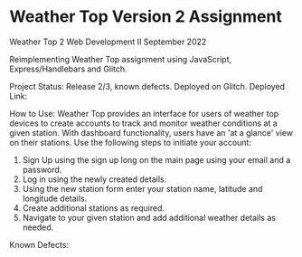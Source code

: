Weather Top Version 2 Assignment
==============================

Weather Top 2
Web Development II 
September 2022

Reimplementing Weather Top assignment using JavaScript, Express/Handlebars and Glitch. 

Project Status: Release 2/3, known defects. Deployed on Glitch. 
Deployed Link: 

How to Use: 
Weather Top provides an interface for users of weather top devices to create accounts to track and monitor weather conditions at a given station. With dashboard functionality, users have an 'at a glance' view on their stations. Use the following steps to initiate your account: 
1. Sign Up using the sign up long on the main page using your email and a password. 
2. Log in using the newly created details. 
3. Using the new station form enter your station name, latitude and longitude details. 
4. Create additional stations as required. 
5. Navigate to your given station and add additional weather details as needed. 

Known Defects: 
